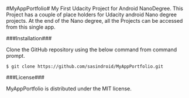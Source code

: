 #MyAppPortfolio#
My First Udacity Project for Android NanoDegree. This Project has a couple of place holders for Udacity android Nano degree projects. At the end of the Nano degree, all the Projects can be accessed from this single app.

###Installation###

Clone the GitHub repository using the below command from command prompt.

`$ git clone https://github.com/sasindroid/MyAppPortfolio.git`

###License###

MyAppPortfolio is distributed under the MIT license.
